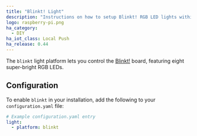 ```yaml
---
title: "Blinkt! Light"
description: "Instructions on how to setup Blinkt! RGB LED lights within Home Assistant."
logo: raspberry-pi.png
ha_category:
  - DIY
ha_iot_class: Local Push
ha_release: 0.44
---
```


The `blinkt` light platform lets you control the [Blinkt!](https://shop.pimoroni.com/products/blinkt) board, featuring eight super-bright RGB LEDs.

## Configuration

To enable `blinkt` in your installation, add the following to your `configuration.yaml` file:

```yaml
# Example configuration.yaml entry
light:
  - platform: blinkt
```

